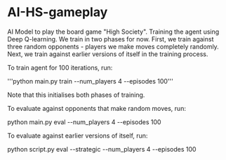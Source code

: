 # AI-HS-gameplay

AI Model to play the board game "High Society". Training the agent using Deep Q-learning. We train in two phases for now. First, we train against three random opponents - players we make moves completely randomly. Next, we train against earlier versions of itself in the training process. 

To train agent for 100 iterations, run:

'''python main.py train --num_players 4 --episodes 100'''

Note that this initialises both phases of training. 

To evaluate against opponents that make random moves, run: 

python main.py eval --num_players 4 --episodes 100

To evaluate against earlier versions of itself, run: 

python script.py eval --strategic --num_players 4 --episodes 100 
